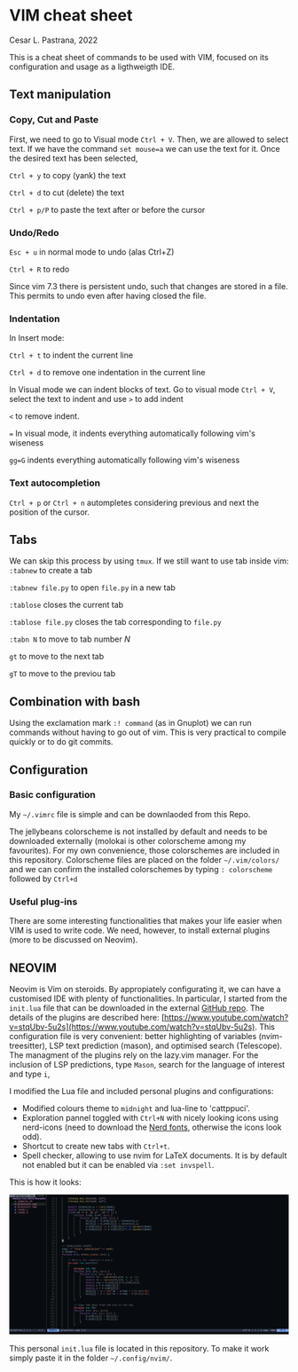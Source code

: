 # VIM cheat sheet

Cesar L. Pastrana, 2022


This is a cheat sheet of commands to be used with VIM, focused on its configuration and usage as a ligthweigth IDE.

## Text manipulation
### Copy, Cut and Paste
First, we need to go to Visual mode `Ctrl + V`. Then, we are allowed to select text. If we have the command `set mouse=a` we can use the text for it. Once the desired text has been selected,

`Ctrl + y` to copy (yank) the text

`Ctrl + d` to cut (delete) the text

`Ctrl + p/P` to paste the text after or before the cursor

### Undo/Redo
`Esc + u` in normal mode to undo (alas Ctrl+Z)

`Ctrl + R` to redo

Since vim 7.3 there is persistent undo, such that changes are stored in a file. This permits to undo even after having closed the file.

### Indentation
In Insert mode:

`Ctrl + t` to indent the current line

`Ctrl + d` to remove one indentation in the current line

In Visual mode we can indent blocks of text. Go to visual mode `Ctrl + V`, select the text to indent and use
`>` to add indent

`<` to remove indent.

`=` In visual mode, it indents everything automatically following vim's wiseness 

`gg=G` indents everything automatically following vim's wiseness 


### Text autocompletion 
`Ctrl + p` or `Ctrl + n` autompletes considering previous and next the position of the cursor.


## Tabs
We can skip this process by using `tmux`. If we still want to use tab inside vim:
`:tabnew` to create a tab

`:tabnew file.py` to open `file.py` in a new tab

`:tablose` closes the current tab

`:tablose file.py` closes the tab corresponding to `file.py`

`:tabn N` to move to tab number $N$

`gt` to move to the next tab

`gT` to move to the previou tab

## Combination with bash
Using the exclamation mark `:! command` (as in Gnuplot) we can run commands without having to go out of vim. This is very practical to compile quickly or to do git commits.


## Configuration

### Basic configuration
My `~/.vimrc` file is simple and can be downlaoded from this Repo.

The jellybeans colorscheme is not installed by default and needs to be downloaded externally (molokai is other colorscheme among my favourites). For my own convenience, those colorschemes are included in this repository. Colorscheme files are placed on the folder `~/.vim/colors/` and we can confirm the installed colorschemes by typing `: colorscheme ` followed by `Ctrl+d`

### Useful plug-ins 
There are some interesting functionalities that makes your life easier when VIM is used to write code. We need, however, to install external plugins (more to be discussed on Neovim).


## NEOVIM
Neovim is Vim on steroids. By appropiately configurating it, we can have a customised IDE with plenty of functionalities.
In particular, I started from the `init.lua` file that can be downloaded in the external [GitHub repo](https://github.com/nvim-lua/kickstart.nvim). The details of the plugins are described here: [https://www.youtube.com/watch?v=stqUbv-5u2s](https://www.youtube.com/watch?v=stqUbv-5u2s).
This configuration file is very convenient: better highlighting of variables (nvim-treesitter), LSP text prediction (mason), and optimised search (Telescope). The managment of the plugins rely on  the lazy.vim manager.
For the inclusion of LSP predictions, type `Mason`, search for the language of interest and type `i`,

I modified the Lua file and included personal plugins and configurations:
- Modified colours theme to `midnight` and lua-line to 'cattppuci'.
- Exploration pannel toggled with `Ctrl+N` with nicely looking icons using nerd-icons (need to download the [Nerd fonts](https://www.nerdfonts.com/), otherwise the icons look odd).
- Shortcut to create new tabs with `Ctrl+t`.
- Spell checker, allowing to use nvim for LaTeX documents. It is by default not enabled but it can be enabled via `:set invspell`.

This is how it looks:

<p align="center">
    <img src="nvim_screen.png" width="631">
</p>

This personal `init.lua` file is located in this repository. To make it work simply paste it in the folder `~/.config/nvim/`.





